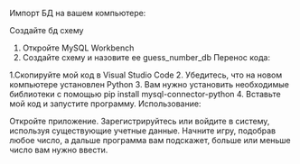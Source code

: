 Импорт БД  на вашем компьютере:

Создайте бд схему
1. Откройте MySQL Workbench
2. Создайте схему и назовите ее guess_number_db
Перенос кода:

1.Скопируйте мой код в Visual Studio Code
2. Убедитесь, что на новом компьютере установлен Python
3. Вам нужно установить необходимые библиотеки с помощью  pip install mysql-connector-python
4. Вставьте мой код и запустите программу.
Использование:

Откройте приложение.
Зарегистрируйтесь или войдите в систему, используя существующие учетные данные.
Начните игру, подобрав любое число, а дальше программа вам подскажет, больше или меньше число вам нужно ввести.
